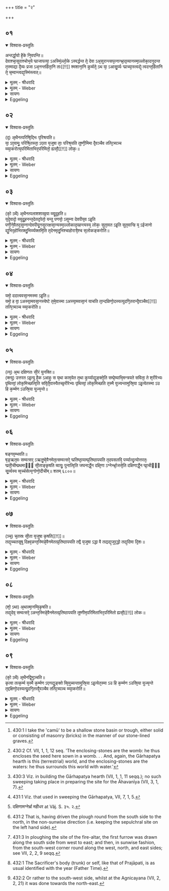 +++
title = "२"

+++


## ०१


<details open><summary>विश्वास-प्रस्तुतिः</summary>

अन्तर्द्धा᳘यो है᳘के नि᳘वपन्ति॥  
देवाश्चा᳘सुराश्चोभ᳘ये प्प्राजापत्या᳘ ऽअस्मिं᳘ल्लो᳘के ऽस्पर्द्धन्त ते᳘ देवा ऽअ᳘सुरान्त्सप᳘त्नान्भ्रा᳘तृव्यानस्मा᳘ल्लोका᳘दनुदन्त त᳘स्माद्या दै᳘व्यः प्रजा ऽअ᳘नन्तर्हिता᳘नि ताः[[!!]] श्मशाना᳘नि कुर्व्वते᳘ ऽथ या᳘ ऽआसु᳘र्य्यः प्प्राच्या᳘स्त्वद्ये᳘ त्वदन्त᳘र्हितानि ते᳘ च᳘म्वान्त्वद्य᳘स्मिंस्त्वत्॥
</details>

<details><summary>मूलम् - श्रीधरादि</summary>

अन्तर्द्धा᳘यो है᳘के नि᳘वपन्ति॥  
देवाश्चा᳘सुराश्चोभ᳘ये प्प्राजापत्या᳘ ऽअस्मिं᳘ल्लो᳘के ऽस्पर्द्धन्त ते᳘ देवा ऽअ᳘सुरान्त्सप᳘त्नान्भ्रा᳘तृव्यानस्मा᳘ल्लोका᳘दनुदन्त त᳘स्माद्या दै᳘व्यः प्रजा ऽअ᳘नन्तर्हिता᳘नि ताः[[!!]] श्मशाना᳘नि कुर्व्वते᳘ ऽथ या᳘ ऽआसु᳘र्य्यः प्प्राच्या᳘स्त्वद्ये᳘ त्वदन्त᳘र्हितानि ते᳘ च᳘म्वान्त्वद्य᳘स्मिंस्त्वत्॥
</details>

<details><summary>मूलम् - Weber</summary>

अन्तर्धा᳘वो है᳘के नि᳘वपन्ति॥  
देवाश्चा᳘सुराश्चोभ᳘ये प्राजापत्या᳘ अस्मिं᳘लोॗकेऽस्पर्धन्त ते᳘ देवा अ᳘सुरान्त्सप᳘त्नान्भ्रा᳘तृव्यानस्मा᳘ल्लोका᳘दनुदन्त त᳘स्माद्या दै᳘व्यः प्रजा अ᳘नन्तर्हितानि ताः᳘ श्मशाना᳘नि कुर्वते᳘ऽथ या᳘ आसुर्यः᳘ प्राच्या᳘स्त्वद्ये᳘ त्वदन्त᳘र्हितानि ते᳘ चॗम्वां त्वद्य᳘स्मिंस्त्वत्॥
</details>

<details><summary>सायणः</summary>

…
</details>

<details><summary>Eggeling</summary>

1. Now, some bank up (the sepulchral mound) after covering up (the site). The gods and the Asuras, both of them sprung from Prajāpati, were contending for (the possession of) this (terrestrial) world. The gods drove out the Asuras, their rivals and enemies, from this world; whence those who

are godly people make their sepulchres so as not to be separate (from the earth), whilst those (people) who are of the Asura nature, the Easterns and others, (make their sepulchral mounds) so as to be separated (from the earth), either on a basin [^egg_1139] or on some such thing.

[^egg_1139]: 430:1 I take the 'camū' to be a shallow stone basin or trough, either solid or consisting of masonry (bricks) in the manner of our stone-lined graves.
</details>


## ०२


<details open><summary>विश्वास-प्रस्तुतिः</summary>

(द᳘) अ᳘थैनत्परिश्रि᳘द्भिः प᳘रिश्रयति॥  
या᳘ ऽए᳘वामूः᳘ परिश्रि᳘तस्ता᳘ ऽएता य᳘जुषा ताः᳘ परिश्र᳘यति तूष्णी᳘मिमा दै᳘वञ्चैव तत्पि᳘त्र्यञ्च व्व्या᳘करोत्य᳘परिमिताभिर᳘परिमितो᳘ ह्यसौ᳘[[!!]] लोकः᳘॥
</details>

<details><summary>मूलम् - श्रीधरादि</summary>

(द᳘) अ᳘थैनत्परिश्रि᳘द्भिः प᳘रिश्रयति॥  
या᳘ ऽए᳘वामूः᳘ परिश्रि᳘तस्ता᳘ ऽएता य᳘जुषा ताः᳘ परिश्र᳘यति तूष्णी᳘मिमा दै᳘वञ्चैव तत्पि᳘त्र्यञ्च व्व्या᳘करोत्य᳘परिमिताभिर᳘परिमितो᳘ ह्यसौ᳘[[!!]] लोकः᳘॥
</details>

<details><summary>मूलम् - Weber</summary>

अ᳘थैनत्परिश्रि᳘द्भिः प᳘रिश्रवति॥  
या᳘ एॗवामूः᳘ परिश्रि᳘तस्ता᳘ एता य᳘जुषा ताः᳘ परिश्र᳘यति तूष्णी᳘मिमा दै᳘वं तत्पि᳘त्र्यम् च व्या᳘करोत्य᳘परिमिताभिर᳘परिमितो ह्य᳘सौ᳘ लोकः॥
</details>

<details><summary>सायणः</summary>

…
</details>

<details><summary>Eggeling</summary>

2. He then encloses it by means of enclosing-stones: what those enclosing-stones (round the fire-hearths) are, that they are here [^egg_1140]. With a formula he sets up those, silently these: he thus keeps separate what refers to the gods and what refers to the Fathers. With (an) undefined (number of stones he encloses it), for undefined is yonder world.

[^egg_1140]: 430:2 Cf. VII, 1, 1, 12 seq. 'The enclosing-stones are the womb: he thus encloses the seed here sown in a womb. . . And, again, the Gārhapatya hearth is this (terrestrial) world, and the enclosing-stones are the waters: he thus surrounds this world with water.'
</details>


## ०३


<details open><summary>विश्वास-प्रस्तुतिः</summary>

(को᳘ ऽथै) अ᳘थैनत्पलाशशाख᳘या व्व्यु᳘दूहति॥  
य᳘दे᳘वादो᳘ व्व्युदू᳘हनन्त᳘देतद᳘पेतो᳘ यन्तु पणयो᳘ ऽसुम्ना देवपीय᳘व ऽइ᳘ति पणी᳘ने᳘वैतद᳘सुम्नान्देवपीयू᳘नसुररक्षसा᳘न्यस्मा᳘ल्लोकाद᳘पहन्त्यस्य᳘ लोकः᳘ सुता᳘वत ऽइ᳘ति सुत᳘वान्हि य᳘ ऽईजानो द्यु᳘भिर᳘होभिरक्तु᳘भिर्व्व्यक्तमि᳘ति त᳘देनमृतु᳘भिश्चाहोरात्रै᳘श्च स᳘लोकङ्करोति॥
</details>

<details><summary>मूलम् - श्रीधरादि</summary>

(को᳘ ऽथै) अ᳘थैनत्पलाशशाख᳘या व्व्यु᳘दूहति॥  
य᳘दे᳘वादो᳘ व्व्युदू᳘हनन्त᳘देतद᳘पेतो᳘ यन्तु पणयो᳘ ऽसुम्ना देवपीय᳘व ऽइ᳘ति पणी᳘ने᳘वैतद᳘सुम्नान्देवपीयू᳘नसुररक्षसा᳘न्यस्मा᳘ल्लोकाद᳘पहन्त्यस्य᳘ लोकः᳘ सुता᳘वत ऽइ᳘ति सुत᳘वान्हि य᳘ ऽईजानो द्यु᳘भिर᳘होभिरक्तु᳘भिर्व्व्यक्तमि᳘ति त᳘देनमृतु᳘भिश्चाहोरात्रै᳘श्च स᳘लोकङ्करोति॥
</details>

<details><summary>मूलम् - Weber</summary>

अ᳘थैनत्पलाशशाख᳘या व्यु᳘दूहति॥  
य᳘देॗवादो᳘ व्युदू᳘हनं त᳘देतद᳘पेतो᳘ यन्तु पणयो᳘ऽसुम्ना देवपीय᳘व इ᳘ति पणी᳘नेॗवैतद᳘सुम्नान्देवपीयू᳘नसुररक्षसा᳘न्यस्मा᳘ल्लोकाद᳘पहन्त्यस्य᳘ लोकः᳘ सुता᳘वत इ᳘ति सुत᳘वान्हि य᳘ ईजानोद्यु᳘भिर᳘होभिरक्तु᳘भिर्व्य᳘क्तमि᳘ति त᳘देनमृतु᳘भिश्चाहोरात्रै᳘श्च स᳘लोकं करोति॥
</details>

<details><summary>सायणः</summary>

…
</details>

<details><summary>Eggeling</summary>

3. He then sweeps that (site) with a palāśa (Butea frondosa) branch--what the sweeping (signified) on that occasion [^egg_1141], that (it does) here--with (Vāj. S. XXXV, I), 'Let the niggards avaunt from hence, the perverse scorners of the gods!'--he thereby expels from this world the niggards, the perverse haters of the gods, the Asura-Rakshas;--'it is the place of this Soma-offerer,' for he who has performed a Soma-sacrifice is a Soma-offerer;--'(an abode) distinguished by lights, by days, by nights,'--he thereby makes him to

[^egg_1141]: 430:3 Viz. in building the Gārhapatya hearth (VII, 1, 1, 11 seqq.); no such sweeping taking place in preparing the site for the Āhavanīya (VII, 3, 1, 7).

be of the world of the seasons, the days and nights;--
</details>


## ०४


<details open><summary>विश्वास-प्रस्तुतिः</summary>

यमो᳘ ददात्ववसा᳘नमस्मा ऽइ᳘ति॥  
यमो᳘ ह वा᳘ ऽअस्या᳘मवसा᳘नस्येष्टे त᳘मे᳘वास्मा ऽअस्या᳘मवसा᳘नं याचति ता᳘न्दक्षिणो᳘दस्यत्युदगि᳘तरान्दै᳘वञ्चैव[[!!]] तत्पि᳘त्र्यञ्च व्व्या᳘करोति॥
</details>

<details><summary>मूलम् - श्रीधरादि</summary>

यमो᳘ ददात्ववसा᳘नमस्मा ऽइ᳘ति॥  
यमो᳘ ह वा᳘ ऽअस्या᳘मवसा᳘नस्येष्टे त᳘मे᳘वास्मा ऽअस्या᳘मवसा᳘नं याचति ता᳘न्दक्षिणो᳘दस्यत्युदगि᳘तरान्दै᳘वञ्चैव[[!!]] तत्पि᳘त्र्यञ्च व्व्या᳘करोति॥
</details>

<details><summary>मूलम् - Weber</summary>

यमो᳘ ददात्ववसा᳘नमस्मा इ᳘ति॥  
यमो᳘ ह वा᳘ अस्या᳘मवसा᳘नस्येष्टे त᳘मेॗवास्मा अस्या᳘मवसा᳘नं याचति तां᳘ दक्षिणो᳘दस्यत्यु᳘दगि᳘तरां दै᳘वं चैव तत्पि᳘त्र्यं च व्या᳘करोति॥
</details>

<details><summary>सायणः</summary>

…
</details>

<details><summary>Eggeling</summary>

4. 'May Yama grant him an abode;'--for Yama has power over the abode in this (earth), and it is him he solicits for an abode therein for this (dead man). He throws out this (branch) to the right (south), the other [^egg_1142] to the left (north) side: he thus keeps the divine separate from what belongs to the Fathers.

[^egg_1142]: 431:1 Viz. that used in sweeping the Gārhapatya, VII, 7, 1, 5.
</details>


## ०५


<details open><summary>विश्वास-प्रस्तुतिः</summary>

(त्य᳘) अ᳘थ दक्षिणतः सी᳘रं युनक्ति॥  
(क्त्यु) उत्तरत ऽइ᳘त्यु है᳘क ऽआहुः स य᳘था काम᳘येत त᳘था कुर्य्याद्युङ्क्ते᳘ति सम्प्रे᳘ष्याभि᳘मन्त्रयते सविता᳘ ते श᳘रीरेभ्यः पृथिव्यां᳘ लोक᳘मिच्छत्वि᳘ति सवि᳘तै᳘वास्यैतच्छ᳘रीरेभ्यः पृथिव्यां᳘ लोक᳘मिच्छति त᳘स्मै युज्यन्तामुस्रि᳘या ऽइ᳘त्येतस्मा ऽउ हि क᳘र्म्मण ऽउस्रि᳘या युज्य᳘न्ते॥
</details>

<details><summary>मूलम् - श्रीधरादि</summary>

(त्य᳘) अ᳘थ दक्षिणतः सी᳘रं युनक्ति॥  
(क्त्यु) उत्तरत ऽइ᳘त्यु है᳘क ऽआहुः स य᳘था काम᳘येत त᳘था कुर्य्याद्युङ्क्ते᳘ति सम्प्रे᳘ष्याभि᳘मन्त्रयते सविता᳘ ते श᳘रीरेभ्यः पृथिव्यां᳘ लोक᳘मिच्छत्वि᳘ति सवि᳘तै᳘वास्यैतच्छ᳘रीरेभ्यः पृथिव्यां᳘ लोक᳘मिच्छति त᳘स्मै युज्यन्तामुस्रि᳘या ऽइ᳘त्येतस्मा ऽउ हि क᳘र्म्मण ऽउस्रि᳘या युज्य᳘न्ते॥
</details>

<details><summary>मूलम् - Weber</summary>

अ᳘थ दक्षिणतः सी᳘रम् युनक्ति॥  
उत्तरत इ᳘त्यु है᳘क आहुः स य᳘था काम᳘येत त᳘था कुर्याद्युङ्क्ते᳘ति सम्प्रे᳘ष्याभि᳘मन्त्रयते सविता᳘ ते श᳘रीरेभ्यः पृथिव्यां᳘ लोक᳘मिछत्वि᳘ति सविॗतैॗवास्यैतछ᳘रीरेभ्यः पृथिव्यां᳘ लोक᳘मिछति त᳘स्मै युज्यन्तामुस्रि᳘या इ᳘त्येतस्मा उ हि क᳘र्मण उस्रि᳘या युज्य᳘न्ते॥
</details>

<details><summary>सायणः</summary>

…
</details>

<details><summary>Eggeling</summary>

5. He (the Adhvaryu) then yokes (the team) to the plough on the south side,--some say on the north side: he may do as he chooses. Having given the order, saying, 'Yoke!' he (the Sacrificer) utters the formula (Vāj. S. XXXV, 2), 'May Savitr̥ vouchsafe for thy bones a place in the earth!'--Savitr̥ now indeed vouchsafes a place in the earth for his (the deceased man's) bones;--'Let the oxen be yoked therefore!' for it is indeed for this work that the oxen are yoked.
</details>


## ०६


<details open><summary>विश्वास-प्रस्तुतिः</summary>

षङ्गव᳘म्भवति॥  
ष᳘डृऋत᳘वः सम्वत्सर᳘ ऽऋतु᳘ष्वे᳘वैनमेत᳘त्सम्वत्सरे᳘ प्प्रतिष्ठा᳘याम्प्र᳘तिष्ठापयति त᳘दपसलवि᳘ पर्य्यात्दृ᳘त्योत्तरतः᳘ प्प्रती᳘चीम्प्रथमाᳫँ᳭ सी᳘ताङ्कृषति व्वायुः᳘ पुनात्वि᳘ति जघनार्द्धे᳘न दक्षि᳘णा ऽग्नेर्भ्भ्रा᳘जसे᳘ति दक्षिणार्द्धे᳘न प्प्रा᳘चीᳫँ᳭ सू᳘र्य्यस्य व्व᳘र्च्चसेत्य᳘ग्ग्रेणो᳘दीचीम्॥ शतम् ६८००॥
</details>

<details><summary>मूलम् - श्रीधरादि</summary>

षङ्गव᳘म्भवति॥  
ष᳘डृऋत᳘वः सम्वत्सर᳘ ऽऋतु᳘ष्वे᳘वैनमेत᳘त्सम्वत्सरे᳘ प्प्रतिष्ठा᳘याम्प्र᳘तिष्ठापयति त᳘दपसलवि᳘ पर्य्यात्दृ᳘त्योत्तरतः᳘ प्प्रती᳘चीम्प्रथमाᳫँ᳭ सी᳘ताङ्कृषति व्वायुः᳘ पुनात्वि᳘ति जघनार्द्धे᳘न दक्षि᳘णा ऽग्नेर्भ्भ्रा᳘जसे᳘ति दक्षिणार्द्धे᳘न प्प्रा᳘चीᳫँ᳭ सू᳘र्य्यस्य व्व᳘र्च्चसेत्य᳘ग्ग्रेणो᳘दीचीम्॥ शतम् ६८००॥
</details>

<details><summary>मूलम् - Weber</summary>

षङ्गव᳘म् भवति॥  
ष᳘डृत᳘वः सम्वत्सर᳘ ऋतु᳘ष्वेॗवैनमेत᳘त्सम्वत्वरे᳘ प्रतिष्ठा᳘याम् प्र᳘तिष्ठापयति त᳘दपसलवि᳘ पर्याहृ᳘त्योत्तरतः᳘ प्रती᳘चीम् प्रथमाᳫं सी᳘ताम् कृषति वायुः᳘ पुनात्वि᳘ति जघनार्धे᳘न दक्षिॗणाग्नेर्भ्रा᳘जसे᳘ति [^wbr_1] दक्षिणार्धे᳘न प्रा᳘चीᳫं सू᳘र्यस्य व᳘र्चसेत्य᳘ग्रेणो᳘दीचीम्॥  

[^wbr_1]: दक्षिणामग्नेर्भ्रा महीधर at Vâj. S. ३५. २.
</details>

<details><summary>सायणः</summary>

…
</details>

<details><summary>Eggeling</summary>

6. It is (a team) of six oxen,--six seasons are a year: on the seasons, on the year, as a firm foundation, he thus establishes him. Having turned round (the plough) from right to left [^egg_1143], he ploughs the first furrow with (Vāj. S. XXXV, 3), 'May Vāyu purify!' along the north side (along the cord) towards the west [^egg_1144]; with, 'May

[^egg_1143]: 431:2 That is, having driven the plough round from the south side to the north, in the non-sunwise direction (i.e. keeping the sepulchral site on the left hand side).

[^egg_1144]: 431:3 In ploughing the site of the fire-altar, the first furrow was drawn along the south side from west to east; and then, in sunwise fashion, from the south-west corner round along the west, north, and east sides; see VII, 2, 2, 9 seqq.

 Savitr̥ purify!' along the west side towards the south; with, 'With Agni's lustre!' along the south side towards the east; with, 'With Sūrya's brilliance!' along the front side towards the north.
</details>


## ०७


<details open><summary>विश्वास-प्रस्तुतिः</summary>

(ञ्च᳘) च᳘तस्रः सी᳘ता य᳘जुषा कृषति[[!!]]॥  
तद्य᳘च्चतसृ᳘षु दिक्ष्व᳘न्नन्त᳘स्मिन्ने᳘वैनमेतत्प्र᳘तिष्ठापयति तद्वै य᳘जुषा ऽद्धा वै तद्यद्य᳘जुर᳘द्धो तद्य᳘दिमा दि᳘शः॥
</details>

<details><summary>मूलम् - श्रीधरादि</summary>

(ञ्च᳘) च᳘तस्रः सी᳘ता य᳘जुषा कृषति[[!!]]॥  
तद्य᳘च्चतसृ᳘षु दिक्ष्व᳘न्नन्त᳘स्मिन्ने᳘वैनमेतत्प्र᳘तिष्ठापयति तद्वै य᳘जुषा ऽद्धा वै तद्यद्य᳘जुर᳘द्धो तद्य᳘दिमा दि᳘शः॥
</details>

<details><summary>मूलम् - Weber</summary>

च᳘तस्रः सी᳘ता य᳘जुषा कृ᳘षति॥  
तद्य᳘च्चतसृ᳘षु दिक्ष्व᳘न्नं त᳘स्मिन्नेॗवैनमेतत्प्र᳘तिष्ठापयति तद्वै य᳘जुषाद्धा वै तद्यद्य᳘जुरॗद्धो तद्य᳘दिमा दि᳘शः॥
</details>

<details><summary>सायणः</summary>

…
</details>

<details><summary>Eggeling</summary>

7. Four furrows he ploughs with a formula: he thereby establishes him in whatever food there is in the four quarters. And (as to why it is done) with a formula,--certain, assuredly, is the sacrificial formula (yajus), and certain are these quarters.
</details>


## ०८


<details open><summary>विश्वास-प्रस्तुतिः</summary>

(शो᳘ ऽथा) अ᳘थात्मा᳘नम्वि᳘कृषति॥  
तद्य᳘देव᳘ सम्वत्सरे᳘ ऽन्नन्त᳘स्मिन्ने᳘वैनमेतत्प्र᳘तिष्ठापयति तूष्णीम᳘परिमिताभिर᳘परिमितो ह्यसौ᳘[[!!]] लोकः॥
</details>

<details><summary>मूलम् - श्रीधरादि</summary>

(शो᳘ ऽथा) अ᳘थात्मा᳘नम्वि᳘कृषति॥  
तद्य᳘देव᳘ सम्वत्सरे᳘ ऽन्नन्त᳘स्मिन्ने᳘वैनमेतत्प्र᳘तिष्ठापयति तूष्णीम᳘परिमिताभिर᳘परिमितो ह्यसौ᳘[[!!]] लोकः॥
</details>

<details><summary>मूलम् - Weber</summary>

अ᳘थात्मा᳘नम् वि᳘कृषति॥  
तद्य᳘देव᳘ सम्वत्सरे᳘ऽन्नं त᳘स्मिन्नेॗवैनमेतत्प्र᳘तिष्ठापयति तूष्णीम᳘परिमिताभिर᳘परिमितोह्य᳘सौ᳘ लोकः॥
</details>

<details><summary>सायणः</summary>

…
</details>

<details><summary>Eggeling</summary>

8. He then ploughs across the body (of the sepulchral site)--he thereby establishes him in whatever food there is in the year [^egg_1145]--silently with (an) undefined (number of furrows), for undefined is yonder world.

[^egg_1145]: 432:1 The Sacrificer's body (trunk) or self, like that of Prajāpati, is as usual identified with the year (Father Time).
</details>


## ०९


<details open><summary>विश्वास-प्रस्तुतिः</summary>

(को᳘ ऽथै) अ᳘थैनद्वि᳘मुञ्चति॥  
कृत्वा तत्क᳘र्म्म य᳘स्मै क᳘र्म्मण ऽएनद्यु᳘ङ्क्ते व्वि᳘मुच्यन्तामुस्रि᳘या ऽइ᳘त्येत᳘स्मा ऽउ हि क᳘र्म्मण ऽउस्रि᳘या युज्य᳘न्ते त᳘द्दक्षिणो᳘दस्यत्यु᳘दगि᳘तरद्दै᳘वञ्चैव तत्पि᳘त्र्यञ्च व्व्या᳘करोति॥
</details>

<details><summary>मूलम् - श्रीधरादि</summary>

(को᳘ ऽथै) अ᳘थैनद्वि᳘मुञ्चति॥  
कृत्वा तत्क᳘र्म्म य᳘स्मै क᳘र्म्मण ऽएनद्यु᳘ङ्क्ते व्वि᳘मुच्यन्तामुस्रि᳘या ऽइ᳘त्येत᳘स्मा ऽउ हि क᳘र्म्मण ऽउस्रि᳘या युज्य᳘न्ते त᳘द्दक्षिणो᳘दस्यत्यु᳘दगि᳘तरद्दै᳘वञ्चैव तत्पि᳘त्र्यञ्च व्व्या᳘करोति॥
</details>

<details><summary>मूलम् - Weber</summary>

अ᳘थैनद्वि᳘मुञ्चति॥  
कृत्वा तत्क᳘र्म य᳘स्मै क᳘र्मण एनद्यु᳘ङ्क्ते वि᳘मुच्यन्तामुस्रि᳘या इ᳘त्येत᳘स्मा उ हि क᳘र्मण उस्रि᳘या युज्य᳘न्ते त᳘द्दक्षिणो᳘दस्यत्यु᳘दगि᳘तरद्दै᳘वं चैव तत्पि᳘त्र्यम् च व्या᳘करोति॥
</details>

<details><summary>सायणः</summary>

…
</details>

<details><summary>Eggeling</summary>

9. Having performed the work for which he has put the team to that (plough), he now unfastens it: 'Let the oxen be unyoked!' he says, for it is for that work that the oxen were yoked. To the right (south) side [^egg_1146] he removes this (plough and team), to the left (side) arty other: he thus keeps the divine separate from what' belongs to the Fathers.

[^egg_1146]: 432:2 Or rather to the south-west side, whilst at the Agnicayana (VII, 2, 2, 21) it was done towards the north-east.
</details>

